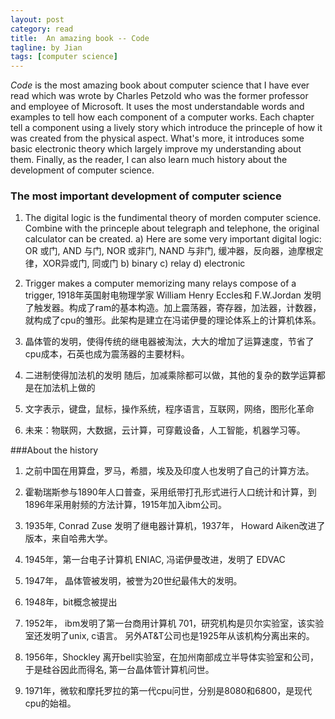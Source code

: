 ```yaml
---
layout: post
category: read
title:  An amazing book -- Code 
tagline: by Jian
tags: [computer science]
---
```

   *Code* is the most amazing book about computer science that I have ever read which was wrote by Charles Petzold who was the former professor and employee of Microsoft. It uses the most understandable words and examples to tell how each component of a computer works. Each chapter tell a component using a lively story which introduce the princeple of how it was created from the physical aspect. What's more, it introduces some basic electronic theory which largely improve my understanding about them. Finally, as the reader, I can also learn much history about the development of computer science.  

<!--more-->

### The most important development of computer science

1. The digital logic is the fundimental theory of morden computer science. Combine with the princeple about telegraph and telephone, the original calculator can be created.
  a) Here are some very important digital logic:
   OR 或门, AND 与门, NOR 或非门, NAND 与非门, 缓冲器，反向器，迪摩根定律，XOR异或门, 同或门 
  b) binary
  c) relay 
  d) electronic

2. Trigger makes a computer memorizing
   many relays compose of a trigger, 1918年英国射电物理学家 William Henry Eccles和 F.W.Jordan 发明了触发器。构成了ram的基本构造。加上震荡器，寄存器，加法器，计数器，就构成了cpu的雏形。此架构是建立在冯诺伊曼的理论体系上的计算机体系。

3.  晶体管的发明，使得传统的继电器被淘汰，大大的增加了运算速度，节省了cpu成本，石英也成为震荡器的主要材料。

4. 二进制使得加法机的发明
  随后，加减乘除都可以做，其他的复杂的数学运算都是在加法机上做的

5. 文字表示，键盘，鼠标，操作系统，程序语言，互联网，网络，图形化革命

6. 未来：物联网，大数据，云计算，可穿戴设备，人工智能，机器学习等。

###About the history

1. 之前中国在用算盘，罗马，希腊，埃及及印度人也发明了自己的计算方法。

2. 霍勒瑞斯参与1890年人口普查，采用纸带打孔形式进行人口统计和计算，到1896年采用射频的方法计算，1915年加入ibm公司。

3. 1935年, Conrad Zuse 发明了继电器计算机，1937年， Howard Aiken改进了版本，来自哈弗大学。

4. 1945年，第一台电子计算机 ENIAC, 冯诺伊曼改进，发明了 EDVAC

5. 1947年， 晶体管被发明，被誉为20世纪最伟大的发明。

6. 1948年，bit概念被提出

7. 1952年， ibm发明了第一台商用计算机 701，研究机构是贝尔实验室，该实验室还发明了unix, c语言。 另外AT&T公司也是1925年从该机构分离出来的。

8. 1956年，Shockley 离开bell实验室，在加州南部成立半导体实验室和公司，于是硅谷因此而得名, 第一台晶体管计算机问世。

9. 1971年，微软和摩托罗拉的第一代cpu问世，分别是8080和6800，是现代cpu的始祖。
